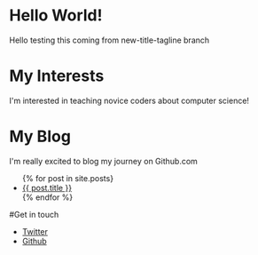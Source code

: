 # Hello World!
Hello testing this coming from new-title-tagline branch

# My Interests
I'm interested in teaching novice coders about computer science!

# My Blog
I'm really excited to blog my journey on Github.com
<ul>
{% for post in site.posts}
<li>
  <a href="{{ post.url }}"> {{ post.title }}</a>
</li>
{% endfor %}
</ul>

#Get in touch

<ul>
<li><a href="https://twitter.com/{{site.twitter_username}}">Twitter</a></li>
<li><a href="https://github.com/{{site.github_username}}">Github</a></li>
</ul>

